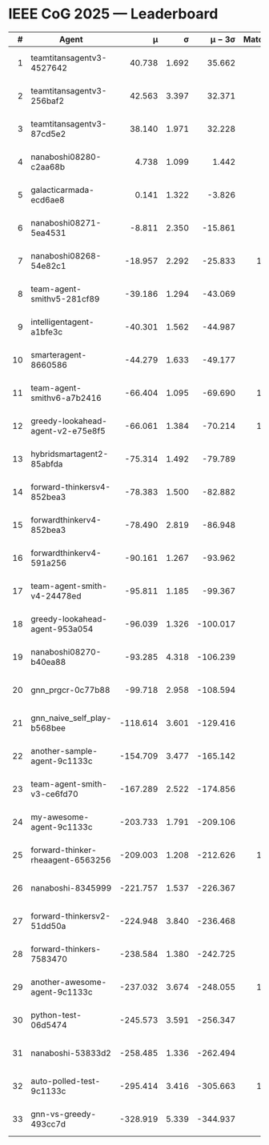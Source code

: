 # IEEE CoG 2025 — Leaderboard

| # | Agent | μ | σ | μ − 3σ | Matches | Updated |
|---:|---|---:|---:|---:|---:|---|
| 1 | teamtitansagentv3-4527642 | 40.738 | 1.692 | 35.662 | 760 | 2025-09-01 02:58 |
| 2 | teamtitansagentv3-256baf2 | 42.563 | 3.397 | 32.371 | 960 | 2025-09-01 02:58 |
| 3 | teamtitansagentv3-87cd5e2 | 38.140 | 1.971 | 32.228 | 880 | 2025-09-01 02:58 |
| 4 | nanaboshi08280-c2aa68b | 4.738 | 1.099 | 1.442 | 880 | 2025-09-01 02:58 |
| 5 | galacticarmada-ecd6ae8 | 0.141 | 1.322 | -3.826 | 940 | 2025-09-01 02:58 |
| 6 | nanaboshi08271-5ea4531 | -8.811 | 2.350 | -15.861 | 860 | 2025-09-01 02:58 |
| 7 | nanaboshi08268-54e82c1 | -18.957 | 2.292 | -25.833 | 1100 | 2025-09-01 02:58 |
| 8 | team-agent-smithv5-281cf89 | -39.186 | 1.294 | -43.069 | 860 | 2025-09-01 02:58 |
| 9 | intelligentagent-a1bfe3c | -40.301 | 1.562 | -44.987 | 771 | 2025-09-01 02:58 |
| 10 | smarteragent-8660586 | -44.279 | 1.633 | -49.177 | 697 | 2025-09-01 02:58 |
| 11 | team-agent-smithv6-a7b2416 | -66.404 | 1.095 | -69.690 | 1060 | 2025-09-01 02:58 |
| 12 | greedy-lookahead-agent-v2-e75e8f5 | -66.061 | 1.384 | -70.214 | 1130 | 2025-09-01 02:58 |
| 13 | hybridsmartagent2-85abfda | -75.314 | 1.492 | -79.789 | 779 | 2025-09-01 02:58 |
| 14 | forward-thinkersv4-852bea3 | -78.383 | 1.500 | -82.882 | 528 | 2025-09-01 02:58 |
| 15 | forwardthinkerv4-852bea3 | -78.490 | 2.819 | -86.948 | 831 | 2025-09-01 02:58 |
| 16 | forwardthinkerv4-591a256 | -90.161 | 1.267 | -93.962 | 748 | 2025-09-01 02:58 |
| 17 | team-agent-smith-v4-24478ed | -95.811 | 1.185 | -99.367 | 780 | 2025-09-01 02:58 |
| 18 | greedy-lookahead-agent-953a054 | -96.039 | 1.326 | -100.017 | 910 | 2025-09-01 02:58 |
| 19 | nanaboshi08270-b40ea88 | -93.285 | 4.318 | -106.239 | 960 | 2025-09-01 02:58 |
| 20 | gnn_prgcr-0c77b88 | -99.718 | 2.958 | -108.594 | 780 | 2025-09-01 02:58 |
| 21 | gnn_naive_self_play-b568bee | -118.614 | 3.601 | -129.416 | 360 | 2025-09-01 02:58 |
| 22 | another-sample-agent-9c1133c | -154.709 | 3.477 | -165.142 | 820 | 2025-09-01 02:58 |
| 23 | team-agent-smith-v3-ce6fd70 | -167.289 | 2.522 | -174.856 | 740 | 2025-09-01 02:58 |
| 24 | my-awesome-agent-9c1133c | -203.733 | 1.791 | -209.106 | 860 | 2025-09-01 02:58 |
| 25 | forward-thinker-rheaagent-6563256 | -209.003 | 1.208 | -212.626 | 1020 | 2025-09-01 02:58 |
| 26 | nanaboshi-8345999 | -221.757 | 1.537 | -226.367 | 720 | 2025-09-01 02:58 |
| 27 | forward-thinkersv2-51dd50a | -224.948 | 3.840 | -236.468 | 660 | 2025-09-01 02:58 |
| 28 | forward-thinkers-7583470 | -238.584 | 1.380 | -242.725 | 820 | 2025-09-01 02:58 |
| 29 | another-awesome-agent-9c1133c | -237.032 | 3.674 | -248.055 | 1020 | 2025-09-01 02:58 |
| 30 | python-test-06d5474 | -245.573 | 3.591 | -256.347 | 680 | 2025-09-01 02:58 |
| 31 | nanaboshi-53833d2 | -258.485 | 1.336 | -262.494 | 820 | 2025-09-01 02:58 |
| 32 | auto-polled-test-9c1133c | -295.414 | 3.416 | -305.663 | 1060 | 2025-09-01 02:58 |
| 33 | gnn-vs-greedy-493cc7d | -328.919 | 5.339 | -344.937 | 780 | 2025-09-01 02:58 |
